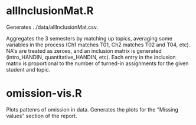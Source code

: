 # allInclusionMat.R

Generates ../data/allInclusionMat.csv.

Aggregates the 3 semesters by matching up topics, averaging some variables in the process (Ch1 matches T01, Ch2 matches T02 and T04, etc).  NA's are treated as zeroes, and an inclusion matrix is generated (intro_HANDIN, quantitative_HANDIN, etc). Each entry in the inclusion matrix is proportional to the number of turned-in assignments for the given student and topic. 

# omission-vis.R

Plots pattenrs of omission in data. Generates the plots for the "Missing values" section of the report.